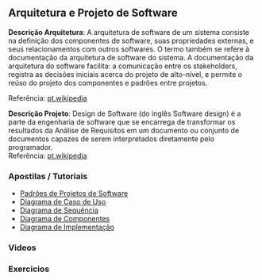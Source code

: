 ## Arquitetura e Projeto de Software
<strong>Descrição Arquitetura</strong>: A arquitetura de software de um sistema consiste na definição dos componentes de software, suas propriedades externas, e seus relacionamentos com outros softwares. O termo também se refere à documentação da arquitetura de software do sistema. A documentação da arquitetura do software facilita: a comunicação entre os stakeholders, registra as decisões iniciais acerca do projeto de alto-nível, e permite o reúso do projeto dos componentes e padrões entre projetos.
<br/>

Referência: <a href="http://pt.wikipedia.org/wiki/Arquitetura_de_software">pt.wikipedia</a>

<strong>Descrição Projeto</strong>: Design de Software (do inglês Software design) é a parte da engenharia de software que se encarrega de transformar os resultados da Análise de Requisitos em um documento ou conjunto de documentos capazes de serem interpretados diretamente pelo programador.
<br/>
Referência: <a href="http://pt.wikipedia.org/wiki/Projeto_de_software">pt.wikipedia</a>
<br/>

### Apostilas / Tutoriais

- [Padrões de Projetos de Software](http://pt.wikipedia.org/wiki/Padr%C3%A3o_de_projeto_de_software)
- [Diagrama de Caso de Uso](http://www.dsc.ufcg.edu.br/~sampaio/cursos/2007.1/Graduacao/SI-II/Uml/diagramas/usecases/usecases.htm)
- [Diagrama de Sequência](http://www.dsc.ufcg.edu.br/~jacques/cursos/map/html/uml/diagramas/interacao/sequencia.htm)
- [Diagrama de Componentes](http://msdn.microsoft.com/pt-br/library/dd409390.aspx)
- [Diagrama de Implementação](http://www-01.ibm.com/support/knowledgecenter/SS8PJ7_8.5.1/com.ibm.xtools.modeler.doc/topics/cdepd.html?lang=pt-br)

### Videos



### Exercicios
